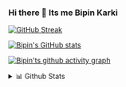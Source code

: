 ### Hi there 👋 Its me Bipin Karki

[![GitHub Streak](http://github-readme-streak-stats.herokuapp.com?user=bipin21)](https://git.io/streak-stats)

[![Bipin's GitHub stats](https://github-readme-stats.vercel.app/api?username=bipin21&theme=gruvbox )](https://github.com/bipin21/github-readme-stats)

[![Bipin'ts github activity graph](https://activity-graph.herokuapp.com/graph?username=bipin21&theme=gruvbox)](https://github.com/bipin21/github-readme-activity-graph)


 <details>
<summary>📊 Github Stats</summary>
 
![Visitor Count](https://profile-counter.glitch.me/{bipin21}/count.svg)
Here are some ideas to get you started:

 <!--
**bipin21/bipin21** is a ✨ _special_ ✨ repository because its `README.md` (this file) appears on your GitHub profile.


- 🔭 I’m currently working on something cool.
- 🌱 I’m currently learning React,Spring Bot
- 💬 Ask me about (https://www.github.com/bipin21/issues)


- 🔭 I’m currently working on ... 
- 🌱 I’m currently learning ...
- 👯 I’m looking to collaborate on ...
- 🤔 I’m looking for help with ...
- 💬 Ask me about ...
- 📫 How to reach me: ...
- 😄 Pronouns: ...
- ⚡ Fun fact: ...
-->
